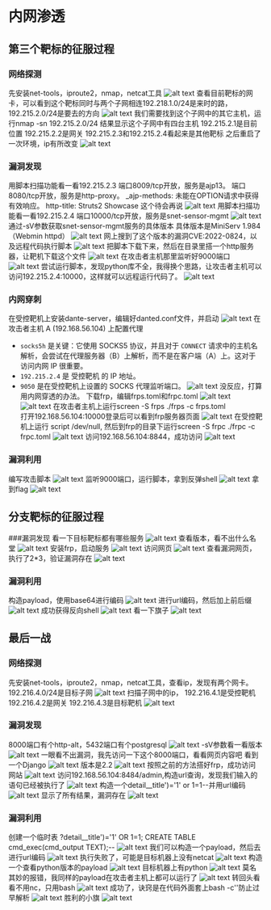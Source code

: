 # 内网渗透
## 第三个靶标的征服过程
### 网络探测
先安装net-tools，iproute2，nmap，netcat工具
![alt text](images/1749169725555.png)
查看目前靶标的网卡，可以看到这个靶标同时与两个子网相连192.218.1.0/24是来时的路，192.215.2.0/24是要去的方向
![alt text](images/1749169155495.png)
我们需要找到这个子网中的其它主机，运行nmap -sn 192.215.2.0/24
结果显示这个子网中有四台主机
    192.215.2.1是目前位置
    192.215.2.2是网关
    192.215.2.3和192.215.2.4看起来是其他靶标
之后重启了一次环境，ip有所改变
![alt text](images/1749169982098.png)
### 漏洞发现
用脚本扫描功能看一看192.215.2.3
端口8009/tcp开放，服务是ajp13。
端口8080/tcp开放，服务是http-proxy。
_ajp-methods: 未能在OPTION请求中获得有效响应。
http-title: Struts2 Showcase
这个待会再说
![alt text](images/1749170354091.png)
用脚本扫描功能看一看192.215.2.4
端口10000/tcp开放，服务是snet-sensor-mgmt
![alt text](images/1749170637859.png)
通过-sV参数获取snet-sensor-mgmt服务的具体版本
具体版本是MiniServ 1.984（Webmin httpd）
![alt text](images/1749171072141.png)
网上搜到了这个版本的漏洞CVE:2022-0824，以及远程代码执行脚本
![alt text](images/1749171263922.png)
把脚本下载下来，然后在目录里搭一个http服务器，让靶机下载这个文件
![alt text](images/1749171694281.png)
在攻击者主机那里监听好9000端口
![alt text](images/1749172012401.png)
尝试运行脚本，发现python库不全，我得换个思路，让攻击者主机可以访问192.215.2.4:10000，这样就可以远程运行代码了。
![alt text](images/1749172241047.png)
### 内网穿刺
在受控靶机上安装dante-server，编辑好danted.conf文件，并启动
![alt text](images/1749223921367.png)
在攻击者主机 A (192.168.56.104) 上配置代理
*   `socks5h` 是关键：它使用 SOCKS5 协议，并且对于 `CONNECT` 请求中的主机名解析，会尝试在代理服务器（B）上解析，而不是在客户端（A）上。这对于访问内网 IP 很重要。
*   `192.215.2.4` 是 受控靶机 的 IP 地址。
*   `9050` 是在受控靶机上设置的 SOCKS 代理监听端口。
![alt text](images/1749224209881.png)
没反应，打算用内网穿透的办法。
下载frp，编辑frps.toml和frpc.toml
![alt text](images/1749269045121.png)
![alt text](images/1749269035371.png)
在攻击者主机上运行screen -S frps ./frps -c frps.toml   
打开192.168.56.104:10000登录后可以看到frp服务器页面
![alt text](images/1749269319138.png)
在受控靶机上运行 script /dev/null,
然后到frp的目录下运行screen -S frpc ./frpc -c frpc.toml
![alt text](images/1749269160451.png)
访问192.168.56.104:8844，成功访问
![alt text](images/1749269352811.png)
### 漏洞利用
编写攻击脚本
![alt text](images/1749269421692.png)
监听9000端口，运行脚本，拿到反弹shell
![alt text](images/1749269509213.png)
拿到flag
![alt text](images/1749271860979.png)

## 分支靶标的征服过程
###漏洞发现
看一下目标靶标都有哪些服务
![alt text](images/1749283401648.png)
查看版本，看不出什么名堂
![alt text](images/1749283463378.png)
安装frp，启动服务
![alt text](images/1749283208561.png)
访问网页
![alt text](images/1749283522080.png)
查看漏洞网页，执行了2*3，验证漏洞存在
![alt text](images/1749283696826.png)
### 漏洞利用
构造payload，使用base64进行编码
![alt text](images/1749284033931.png)
进行url编码，然后加上前后缀
![alt text](images/1749284935081.png)
成功获得反向shell
![alt text](images/1749284983037.png)
看一下旗子
![alt text](images/1749285008857.png)

## 最后一战
### 网络探测
先安装net-tools，iproute2，nmap，netcat工具，查看ip，发现有两个网卡。192.216.4.0/24是目标子网
![alt text](images/1749269730450.png)
扫描子网中的ip，
192.216.4.1是受控靶机
192.216.4.2是网关
192.216.4.3是目标靶机
![alt text](images/1749269954533.png)
### 漏洞发现
8000端口有个http-alt，5432端口有个postgresql
![alt text](images/1749270129084.png)
-sV参数看一看版本
![alt text](images/1749273452427.png)
一眼看不出漏洞，我先访问一下这个8000端口，看看网页内容吧
看到一个Django
![alt text](images/1749273851322.png)
版本是2.2
![alt text](images/1749273882784.png)
按照之前的方法搭好frp，成功访问网站
![alt text](images/1749275533389.png)
访问192.168.56.104:8484/admin,构造url查询，发现我们输入的语句已经被执行了
![alt text](images/1749275947893.png)
构造一个detail__title')='1' or 1=1--并用url编码
![alt text](images/1749276138713.png)
显示了所有结果，漏洞存在
![alt text](images/1749276231614.png)
### 漏洞利用
创建一个临时表
?detail__title')='1' OR 1=1; CREATE TABLE cmd_exec(cmd_output TEXT);--
![alt text](images/1749278515595.png)
我们可以构造一个payload，然后去进行url编码
![alt text](images/1749276760343.png)
执行失败了，可能是目标机器上没有netcat
![alt text](images/1749278643399.png)
构造一个查看python版本的payload
![alt text](images/1749279321263.png)
目标机器上有python
![alt text](images/1749279354030.png)
莫名其妙的报错，我同样的payload在攻击者主机上都可以运行了
![alt text](images/1749280004715.png)
转回头看看不用nc，只用bash
![alt text](images/1749280893797.png)
成功了，诀窍是在代码外面套上bash -c''防止过早解析
![alt text](images/1749280947108.png)
胜利的小旗
![alt text](images/1749281038497.png)